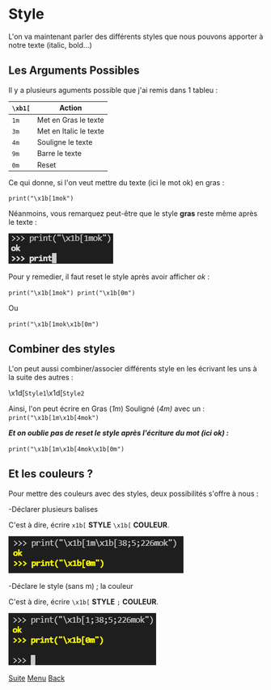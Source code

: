 # Style

L'on va maintenant parler des différents styles que nous pouvons apporter à notre texte (italic, bold...)

## Les Arguments Possibles

Il y a plusieurs aguments possible que j'ai remis dans 1 tableu :

|``\xb1[``|Action                 |
|---------|-----------------------|
|``1m``   |Met en Gras le texte   |
|``3m``   |Met en Italic le texte |
|``4m``   |Souligne le texte      |
|``9m``   |Barre le texte         |
|``0m``   |Reset                  |

Ce qui donne, si l'on veut mettre du texte (ici le mot ok) en gras :

```
print("\x1b[1mok")
```

Néanmoins, vous remarquez peut-être que le style **gras** reste même après le texte :

<img src="/img2.PNG">

Pour y remedier, il faut reset le style après avoir afficher *ok* :

``
print("\x1b[1mok")
print("\x1b[0m")
``

Ou

``
print("\x1b[1mok\x1b[0m")
``

## Combiner des styles

L'on peut aussi combiner/associer différents style en les écrivant les uns à la suite des autres :

\x1d[``Style1``\x1d[``Style2``

Ainsi, l'on peut écrire en Gras (*1m*) Souligné (*4m)* avec un : ``print("\x1b[1m\x1b[4mok")``

***Et on oublie pas de reset le style après l'écriture du mot (ici ok) :***

``
print("\x1b[1m\x1b[4mok\x1b[0m")
``

## Et les couleurs ?

Pour mettre des couleurs avec des styles, deux possibilités s'offre à nous :
  
  -Déclarer plusieurs balises
  
C'est à dire, écrire ``x1b[`` **STYLE** ``\x1b[`` **COULEUR**.

<img src="/img3.PNG">

  -Déclare le style (sans m) ; la couleur
 
C'est à dire, écrire ``\x1b[`` **STYLE** ``;`` **COULEUR**.

<img src="/img4.PNG">

[Suite](/c3.md)
[Menu](/README.md)
[Back](/c1.md)
